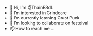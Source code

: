 - 👋 Hi, I’m @ThainBBdL
- 👀 I’m interested in Grindcore
- 🌱 I’m currently learning Crust Punk
- 💞️ I’m looking to collaborate on festeival
- 📫 How to reach me ...

<!---
ThainBBdL/ThainBBdL is a ✨ special ✨ repository because its `README.md` (this file) appears on your GitHub profile.
You can click the Preview link to take a look at your changes.
--->
